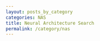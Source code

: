 ```yaml
---
layout: posts_by_category
categories: NAS
title: Neural Architecture Search
permalink: /category/nas
---
```


